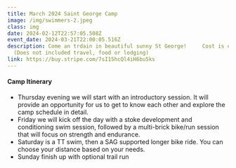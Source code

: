 ```yaml
---
title: March 2024 Saint George Camp
image: /img/swimmers-2.jpeg
class: img
date: 2024-02-12T22:57:05.508Z
event_date: 2024-03-21T22:00:05.516Z
description: Come an trdain in beautiful sunny St George!     Cost is only $249
  (Does not included travel, food or lodging)
link: https://buy.stripe.com/7sI15hcQl4iH6bu5ks
---
```



#### Camp Itinerary

* Thursday evening we will start with an introductory session. It will provide an opportunity for us to get to know each other and explore the camp schedule in detail.
* Friday we will kick off the day with a stoke development and conditioning swim session, followed by a multi-brick bike/run session that will focus on strength and endurance.
* Saturday is a TT swim, then a SAG supported longer bike ride. You can choose your distance based on your needs.
* Sunday finish up with optional trail run